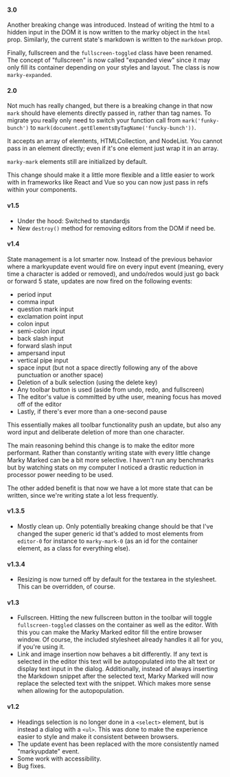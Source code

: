 #### 3.0

Another breaking change was introduced. Instead of writing the html to a hidden input in the DOM it is now written to the marky object in the `html` prop. Similarly, the current state's markdown is written to the `markdown` prop.

Finally, fullscreen and the `fullscreen-toggled` class have been renamed. The concept of "fullscreen" is now called "expanded view" since it may only fill its container depending on your styles and layout. The class is now `marky-expanded`.

#### 2.0

Not much has really changed, but there is a breaking change in that now `mark` should have elements directly passed in, rather than tag names. To migrate you really only need to switch your function call from `mark('funky-bunch')` to `mark(document.getElementsByTagName('funcky-bunch'))`.

It accepts an array of elemtents, HTMLCollection, and NodeList. You cannot pass in an element directly; even if it's one element just wrap it in an array.

`marky-mark` elements still are initialized by default.

This change should make it a little more flexible and a little easier to work with in frameworks like React and Vue so you can now just pass in refs within your components.

#### v1.5

- Under the hood: Switched to standardjs
- New `destroy()` method for removing editors from the DOM if need be.

#### v1.4

State management is a lot smarter now. Instead of the previous behavior where a markyupdate event would fire on every input event (meaning, every time a character is added or removed), and undo/redos would just go back or forward 5 state, updates are now fired on the following events:

- period input
- comma input
- question mark input
- exclamation point input
- colon input
- semi-colon input
- back slash input
- forward slash input
- ampersand input
- vertical pipe input
- space input (but not a space directly following any of the above punctuation or another space)
- Deletion of a bulk selection (using the delete key)
- Any toolbar button is used (aside from undo, redo, and fullscreen)
- The editor's value is committed by uthe user, meaning focus has moved off of the editor
- Lastly, if there's ever more than a one-second pause 

This essentially makes all toolbar functionality push an update, but also any word input and deliberate deletion of more than one character.

The main reasoning behind this change is to make the editor more performant. Rather than constantly writing state with every little change Marky Marked can be a bit more selective. I haven't run any benchmarks but by watching stats on my computer I noticed a drastic reduction in processor power needing to be used.

The other added benefit is that now we have a lot more state that can be written, since we're writing state a lot less frequently.

#### v1.3.5

- Mostly clean up. Only potentially breaking change should be that I've changed the super generic id that's added to most elements from `editor-0` for instance to `marky-mark-0` (as an id for the container element, as a class for everything else).

#### v1.3.4

- Resizing is now turned off by default for the textarea in the stylesheet. This can be overridden, of course.

#### v1.3

- Fullscreen. Hitting the new fullscreen button in the toolbar will toggle `fullscreen-toggled` classes on the container as well as the editor. With this you can make the Marky Marked editor fill the entire browser window. Of course, the included stylesheet already handles it all for you, if you're using it.
- Link and image insertion now behaves a bit differently. If any text is selected in the editor this text will be autopopulated into the alt text or display text input in the dialog. Additionally, instead of always inserting the Markdown snippet after the selected text, Marky Marked will now replace the selected text with the snippet. Which makes more sense when allowing for the autopopulation.

#### v1.2

- Headings selection is no longer done in a `<select>` element, but is instead a dialog with a `<ul>`. This was done to make the experience easier to style and make it consistent between browsers. 
- The update event has been replaced with the more consistently named "markyupdate" event.
- Some work with accessibility.
- Bug fixes.
